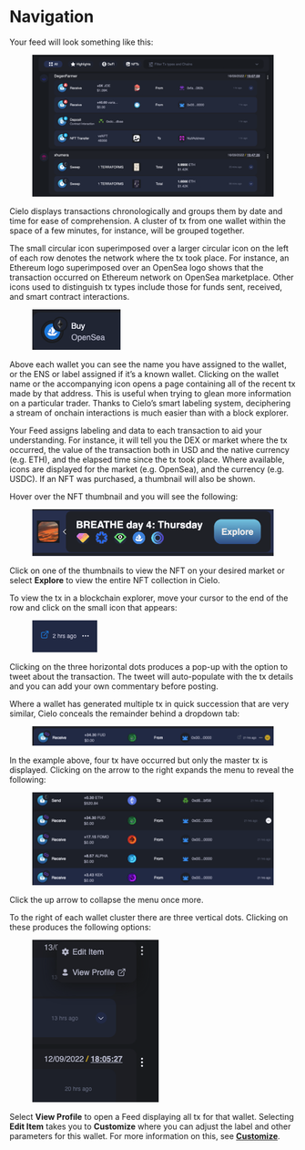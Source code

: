 # Navigation

Your feed will look something like this:

<figure><img src="../.gitbook/assets/your feed.png" alt=""><figcaption></figcaption></figure>

Cielo displays transactions chronologically and groups them by date and time for ease of comprehension. A cluster of tx from one wallet within the space of a few minutes, for instance, will be grouped together.

The small circular icon superimposed over a larger circular icon on the left of each row denotes the network where the tx took place. For instance, an Ethereum logo superimposed over an OpenSea logo shows that the transaction occurred on Ethereum network on OpenSea marketplace. Other icons used to distinguish tx types include those for funds sent, received, and smart contract interactions.

<figure><img src="../.gitbook/assets/OS.png" alt=""><figcaption></figcaption></figure>

Above each wallet you can see the name you have assigned to the wallet, or the ENS or label assigned if it’s a known wallet. Clicking on the wallet name or the accompanying icon opens a page containing all of the recent tx made by that address. This is useful when trying to glean more information on a particular trader. Thanks to Cielo’s smart labeling system, deciphering a stream of onchain interactions is much easier than with a block explorer.

Your Feed assigns labeling and data to each transaction to aid your understanding. For instance, it will tell you the DEX or market where the tx occurred, the value of the transaction both in USD and the native currency (e.g. ETH), and the elapsed time since the tx took place. Where available, icons are displayed for the market (e.g. OpenSea), and the currency (e.g. USDC). If an NFT was purchased, a thumbnail will also be shown.

Hover over the NFT thumbnail and you will see the following:

<figure><img src="../.gitbook/assets/Screenshot 2022-11-18 at 13.32.58.png" alt=""><figcaption></figcaption></figure>

Click on one of the thumbnails to view the NFT on your desired market or select **Explore** to view the entire NFT collection in Cielo.

To view the tx in a blockchain explorer, move your cursor to the end of the row and click on the small icon that appears:

<figure><img src="../.gitbook/assets/unnamed.png" alt=""><figcaption></figcaption></figure>

Clicking on the three horizontal dots produces a pop-up with the option to tweet about the transaction. The tweet will auto-populate with the tx details and you can add your own commentary before posting.

Where a wallet has generated multiple tx in quick succession that are very similar, Cielo conceals the remainder behind a dropdown tab:

<figure><img src="../.gitbook/assets/unnamed (2).png" alt=""><figcaption></figcaption></figure>

In the example above, four tx have occurred but only the master tx is displayed. Clicking on the arrow to the right expands the menu to reveal the following:

<figure><img src="../.gitbook/assets/unnamed (3).png" alt=""><figcaption></figcaption></figure>

Click the up arrow to collapse the menu once more.

To the right of each wallet cluster there are three vertical dots. Clicking on these produces the following options:

<figure><img src="../.gitbook/assets/unnamed (4).png" alt=""><figcaption></figcaption></figure>

Select **View Profile** to open a Feed displaying all tx for that wallet. Selecting **Edit Item** takes you to **Customize** where you can adjust the label and other parameters for this wallet. For more information on this, see [**Customize**](../customize.md).
